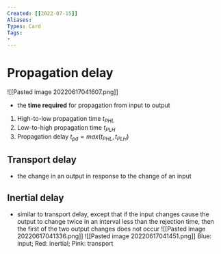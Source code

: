 ```yaml
---
Created: [[2022-07-15]]
Aliases: 
Types: Card
Tags: 
- 
---
```

# Propagation delay
![[Pasted image 20220617041607.png]]
- the **time required** for propagation from input to output
1. High-to-low propagation time  $t_{PHL}$
 2. Low-to-high propagation time  $t_{PLH}$
3. Propagation delay  $t_{pd}=max(t_{PHL}, t_{PLH})$
## Transport delay
- the change in an output in response to the change of an input
## Inertial delay
- similar to transport delay, except that if the input changes cause the output to change twice in an interval less than the rejection time, then the first of the two output changes does not occur
![[Pasted image 20220617041336.png]]
![[Pasted image 20220617041451.png]]
Blue: input; Red: inertial; Pink: transport